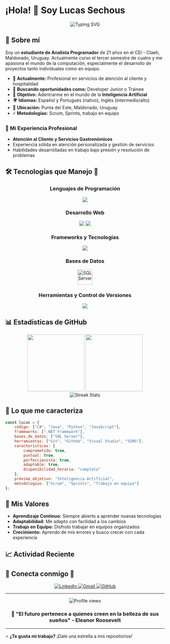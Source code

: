 # ¡Hola! 👋 Soy Lucas Sechous

<div align="center">
  <img src="https://readme-typing-svg.herokuapp.com?font=Fira+Code&pause=1000&color=36BCF7&center=true&vCenter=true&width=435&lines=Desarrollador+Junior+en+formaci%C3%B3n;Estudiante+de+Analista+Programador;Apasionado+por+la+tecnolog%C3%ADa;Siempre+aprendiendo+algo+nuevo" alt="Typing SVG" />
</div>

## 🚀 Sobre mí

Soy un **estudiante de Analista Programador** de 21 años en el CEI - Claeh, Maldonado, Uruguay. Actualmente curso el tercer semestre de cuatro y me apasiona el mundo de la computación, especialmente el desarrollo de proyectos tanto individuales como en equipo.

- 🔭 **Actualmente:** Profesional en servicios de atención al cliente y hospitalidad
- 🌱 **Buscando oportunidades como:** Developer Junior o Trainee
- 🎯 **Objetivo:** Adentrarme en el mundo de la **Inteligencia Artificial**
- 🌍 **Idiomas:** Español y Portugués (nativo), Inglés (intermedio/alto)
- 📍 **Ubicación:** Punta del Este, Maldonado, Uruguay
- ⚡ **Metodologías:** Scrum, Sprints, trabajo en equipo

### 💼 Mi Experiencia Profesional
- **Atención al Cliente y Servicios Gastronómicos**
- Experiencia sólida en atención personalizada y gestión de servicios
- Habilidades desarrolladas en trabajo bajo presión y resolución de problemas

## 🛠️ Tecnologías que Manejo 🧠

<div align="center">

### Lenguajes de Programación
<img src="https://skillicons.dev/icons?i=cs,java,python,javascript" />

### Desarrollo Web
<img src="https://skillicons.dev/icons?i=html,css" />
<img src="https://skillicons.dev/icons?i=bootstrap" />

### Frameworks y Tecnologías
<img src="https://skillicons.dev/icons?i=dotnet" />

### Bases de Datos
<img src="[https://iconos8.es/icon/J6KcaRLsTgpZ/sql](https://iconos8.es/icons/set/sql)" width="48" height="48" alt="SQL Server" />

### Herramientas y Control de Versiones
<img src="https://skillicons.dev/icons?i=git,github,visualstudio" />

</div>

## 📊 Estadísticas de GitHub

<div align="center">
  <img height="180em" src="https://github-readme-stats.vercel.app/api?username=LucasSechous&show_icons=true&theme=tokyonight&include_all_commits=true&count_private=true"/>
  <img height="180em" src="https://github-readme-stats.vercel.app/api/top-langs/?username=LucasSechous&layout=compact&langs_count=7&theme=tokyonight"/>
</div>
<div align="center">
  <img src="https://github-readme-streak-stats.herokuapp.com/?user=LucasSechous&theme=tokyonight" alt="Streak Stats"/>
</div>

## 🎯 Lo que me caracteriza

```javascript
const lucas = {
    código: ["C#", "Java", "Python", "JavaScript"],
    frameworks: [".NET Framework"],
    bases_de_datos: ["SQL Server"],
    herramientas: ["Git", "GitHub", "Visual Studio", "SSMS"],
    características: {
        comprometido: true,
        puntual: true,
        perfeccionista: true,
        adaptable: true,
        disponibilidad_horaria: "completa"
    },
    próximo_objetivo: "Inteligencia Artificial",
    metodologías: ["Scrum", "Sprints", "Trabajo en equipo"]
};
```

## 🌟 Mis Valores

- **Aprendizaje Continuo:** Siempre abierto a aprender nuevas tecnologías
- **Adaptabilidad:** Me adapto con facilidad a los cambios
- **Trabajo en Equipo:** Disfruto trabajar en equipos organizados
- **Crecimiento:** Aprendo de mis errores y busco crecer con cada experiencia

## 📈 Actividad Reciente

<!--START_SECTION:activity-->
<!--END_SECTION:activity-->

## 🤝 Conecta conmigo 🤝

<div align="center">
  
<a href="https://www.linkedin.com/in/lucas-sechous-754747331/" target="_blank">
  <img src="https://skillicons.dev/icons?i=linkedin" alt="LinkedIn" />
</a>
<a href="mailto:Sechouslucasuy@gmail.com" target="_blank">
  <img src="https://skillicons.dev/icons?i=gmail" alt="Gmail" />
</a>
<a href="https://github.com/TuUsuarioGitHub" target="_blank">
  <img src="https://skillicons.dev/icons?i=github" alt="GitHub" />
</a>

</div>

---

<div align="center">
  <img src="https://komarev.com/ghpvc/?username=TuUsuarioGitHub&label=Visitas%20al%20perfil&color=0e75b6&style=flat" alt="Profile views" />
</div>

<div align="center">
  
### 💭 "El futuro pertenece a quienes creen en la belleza de sus sueños" - Eleanor Roosevelt

</div>

---

⭐️ **¿Te gusta mi trabajo?** ¡Dale una estrella a mis repositorios!
